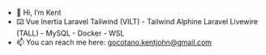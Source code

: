 - 👋 Hi, I’m Kent
- ⌨️ Vue Inertia Laravel Tailwind (VILT) - Tailwind Alphine Laravel Livewire (TALL) - MySQL - Docker - WSL
- 📫 You can reach me here: gocotano.kentjohn@gmail.com

<!---
mrcoffeex/mrcoffeex is a ✨ special ✨ repository because its `README.md` (this file) appears on your GitHub profile.
You can click the Preview link to take a look at your changes.
--->
